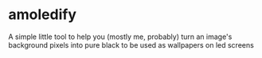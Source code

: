 # amoledify
A simple little tool to help you (mostly me, probably) turn an image's background pixels into pure black to be used as wallpapers on led screens
